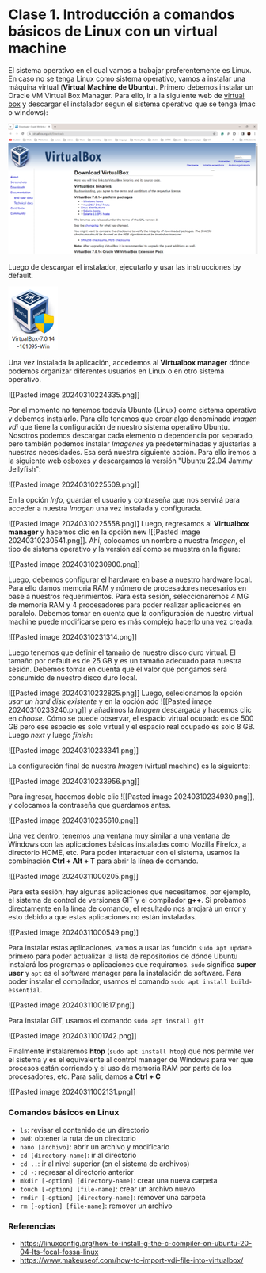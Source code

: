 # Clase 1. Introducción a comandos básicos de Linux con un virtual machine

El sistema operativo en el cual vamos a trabajar preferentemente es Linux. En caso no se tenga Linux como sistema operativo, vamos a instalar una máquina virtual (**Virtual Machine de Ubuntu**). Primero debemos instalar un Oracle VM Virtual Box Manager. Para ello, ir a la siguiente web de [virtual box](https://www.virtualbox.org/wiki/Downloads) y descargar el instalador segun el sistema operativo que se tenga (mac o windows):

<img src="./Figures_teaching/Pasted image 20240310223840.png" alt="drawing" width="800"/>

Luego de descargar el instalador, ejecutarlo y usar las instrucciones by default. 

<img src="./Figures_teaching/Pasted image 20240310223959.png" alt="drawing" width="100"/>

Una vez instalada la aplicación, accedemos al **Virtualbox manager** dónde podemos organizar diferentes usuarios en Linux o en otro sistema operativo. 

![[Pasted image 20240310224335.png]]

Por el momento no tenemos todavía Ubunto (Linux) como sistema operativo y debemos instalarlo. Para ello tenemos que crear algo denominado *Imagen vdi* que tiene la configuración de nuestro sistema operativo Ubuntu. Nosotros podemos descargar cada elemento o dependencia por separado, pero también podemos instalar *Imagenes* ya predeterminadas y ajustarlas a nuestras necesidades. Esa será nuestra siguiente acción.  Para ello iremos a la siguiente web [osboxes](https://www.osboxes.org/ubuntu/#ubuntu-22-04-jammy-vbox) y descargamos la versión "Ubuntu 22.04 Jammy Jellyfish":

![[Pasted image 20240310225509.png]]

En la opción *Info*, guardar el usuario y contraseña que nos servirá para acceder a nuestra *Imagen* una vez instalada y configurada. 

![[Pasted image 20240310225558.png]]
Luego, regresamos al **Virtualbox manager** y hacemos clic en la opción new ![[Pasted image 20240310230541.png]]. Ahí, colocamos un nombre a nuestra *Imagen*, el tipo de sistema operativo y la versión así como se muestra en la figura:

![[Pasted image 20240310230900.png]]

Luego, debemos configurar el hardware en base a nuestro hardware local. Para ello damos memoria RAM y número de procesadores necesarios en base a nuestros requerimientos. Para esta sesión, seleccionaremos 4 MG de memoria RAM y 4 procesadores para poder realizar aplicaciones en paralelo. Debemos tomar en cuenta que la configuración de nuestro virtual machine puede modificarse pero es más complejo hacerlo una vez creada. 

![[Pasted image 20240310231314.png]]

Luego tenemos que definir el tamaño de nuestro disco duro virtual. El tamaño por default es de 25 GB y es un tamaño adecuado para nuestra sesión. Debemos tomar en cuenta que el valor que pongamos será consumido de nuestro disco duro local. 

![[Pasted image 20240310232825.png]]
Luego, selecionamos la opción *usar un hard disk existente* y en la opción add ![[Pasted image 20240310233240.png]] y añadimos la *Imagen* descargada y hacemos clic en *choose*. Cómo se puede observar, el espacio virtual ocupado es de 500 GB pero ese espacio es solo virtual y el espacio real ocupado es solo 8 GB. Luego *next* y luego *finish*:

![[Pasted image 20240310233341.png]]

La configuración final de nuestra *Imagen* (virtual machine) es la siguiente:

![[Pasted image 20240310233956.png]]

Para ingresar, hacemos doble clic ![[Pasted image 20240310234930.png]], y colocamos la contraseña que guardamos antes. 

![[Pasted image 20240310235610.png]]

Una vez dentro, tenemos una ventana muy similar a una ventana de Windows con las aplicaciones básicas instaladas como Mozilla Firefox, a directorio HOME, etc. Para poder interactuar con el sistema, usamos la combinación **Ctrl + Alt + T** para abrir la línea de comando. 

![[Pasted image 20240311000205.png]]

Para esta sesión, hay algunas aplicaciones que necesitamos, por ejemplo, el sistema de control de versiones GIT y el compilador **g++**. Si probamos directamente en la línea de comando, el resultado nos arrojará un error y esto debido a que estas aplicaciones no están instaladas.

![[Pasted image 20240311000549.png]]

Para instalar estas aplicaciones, vamos a usar las función `sudo apt update` primero para poder actualizar la lista de repositorios de dónde Ubuntu instalará los programas o aplicaciones que requiramos. `sudo` significa **super user** y `apt` es el software manager para la instalación de software. Para poder instalar el compilador, usamos el comando `sudo apt install build-essential`. 

![[Pasted image 20240311001617.png]]

Para instalar GIT, usamos el comando `sudo apt install git`

![[Pasted image 20240311001742.png]]

Finalmente instalaremos **htop** (`sudo apt install htop`) que nos permite ver el sistema y es el equivalente al control manager de Windows para ver que procesos están corriendo y el uso de memoria RAM por parte de los procesadores, etc. Para salir, damos a **Ctrl + C**

![[Pasted image 20240311002131.png]]
### Comandos básicos en Linux

- `ls`: revisar el contenido de un directorio
- `pwd`: obtener la ruta de un directorio
- `nano [archivo]`: abrir un archivo y modificarlo
- `cd [directory-name]`: ir al directorio
- `cd ..`: ir al nivel superior (en el sistema de archivos)
- `cd -`: regresar al directorio anterior
- `mkdir [-option] [directory-name]`: crear una nueva carpeta
- `touch [-option] [file-name]`: crear un archivo nuevo
- `rmdir [-option] [directory-name]`: remover una carpeta
- `rm [-option] [file-name]`: remover un archivo
### Referencias

- https://linuxconfig.org/how-to-install-g-the-c-compiler-on-ubuntu-20-04-lts-focal-fossa-linux
- https://www.makeuseof.com/how-to-import-vdi-file-into-virtualbox/









